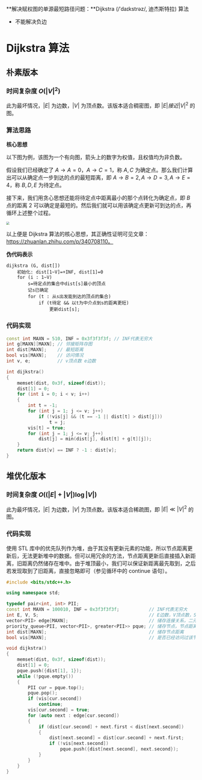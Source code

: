 **解决赋权图的单源最短路径问题：**Dijkstra (/ˈdaɪkstrəz/, 迪杰斯特拉) 算法

- 不能解决负边

<!--more-->

# Dijkstra 算法

## 朴素版本

### 时间复杂度 $O(\left|V\right|^2)$

此为最坏情况，$\left|E\right|$ 为边数，$\left|V\right|$ 为顶点数。该版本适合稠密图，即 $\left|E\right|接近\left|V\right|^2$ 的图。

### 算法思路

**核心思想**

以下图为例，该图为一个有向图，箭头上的数字为权值，且权值均为非负数。

假设我们已经确定了 $A\rightarrow A=0$，$A\rightarrow C=1$，称 $A,C$ 为确定点。那么我们计算出可以从确定点一步到达的点的最短距离，即 $A\rightarrow B=2,A\rightarrow D=3,A\rightarrow E=4$，称 $B,D,E$ 为待定点。

接下来，我们用贪心思想还能将待定点中距离最小的那个点转化为确定点，即 $B$ 点的距离 $2$ 可以确定是最短的。然后我们就可以用该确定点更新可到达的点，再循环上述整个过程。

<img src="https://assets.zouht.com/img/note/27-09.webp" style="zoom:50%;" />

以上便是 Dijkstra 算法的核心思想，其正确性证明可见文章：https://zhuanlan.zhihu.com/p/340708110。

**伪代码表示**

```
dijkstra (G, dist[])
	初始化: dist[1~V]=+INF, dist[1]=0
	for (i : 1~V)
		s=待定点的集合中dist[s]最小的顶点
		记s已确定
		for (t : 从s出发能到达的顶点的集合)
			if (t待定 && 以t为中介点到s的距离更短)
				更新dist[s];
```

### 代码实现

```cpp
const int MAXN = 510, INF = 0x3f3f3f3f; // INF代表无穷大
int g[MAXN][MAXN]; // 邻接矩阵存图
int dist[MAXN];    // 最短距离
bool vis[MAXN];    // 访问情况
int v, e;          // v顶点数 e边数

int dijkstra()
{
    memset(dist, 0x3f, sizeof(dist));
    dist[1] = 0;
    for (int i = 0; i < v; i++)
    {
        int t = -1;
        for (int j = 1; j <= v; j++)
            if (!vis[j] && (t == -1 || dist[t] > dist[j]))
                t = j;
        vis[t] = true;
        for (int j = 1; j <= v; j++)
            dist[j] = min(dist[j], dist[t] + g[t][j]);
    }
    return dist[v] == INF ? -1 : dist[v];
}
```

## 堆优化版本

### 时间复杂度 $O((\left|E\right|+\left|V\right|)\log\left|V\right|)$ 

此为最坏情况，$\left|E\right|$ 为边数，$\left|V\right|$ 为顶点数。该版本适合稀疏图，即 $\left|E\right|\ll\left|V\right|^2$ 的图。

### 代码实现

使用 STL 库中的优先队列作为堆，由于其没有更新元素的功能，所以节点距离更新后，无法更新堆中的数据。但可以用冗余的方法，节点距离更新后直接插入新距离，旧距离仍然储存在堆中。由于堆顶最小，我们可以保证新距离最先取到，之后若发现取到了旧距离，直接忽略即可（参见循环中的 continue 语句）。

```cpp
#include <bits/stdc++.h>

using namespace std;

typedef pair<int, int> PII;
const int MAXN = 100010, INF = 0x3f3f3f3f;           // INF代表无穷大
int E, V, S;                                         // E边数，V顶点数，S起点
vector<PII> edge[MAXN];                              // 储存连接关系，二元组为(权值,终点)
priority_queue<PII, vector<PII>, greater<PII>> pque; // 储存节点，节点距离小的在堆顶
int dist[MAXN];                                      // 储存节点距离
bool vis[MAXN];                                      // 是否已经访问过该节点的标志

void dijkstra()
{
    memset(dist, 0x3f, sizeof(dist));
    dist[1] = 0;
    pque.push({dist[1], 1});
    while (!pque.empty())
    {
        PII cur = pque.top();
        pque.pop();
        if (vis[cur.second])
            continue;
        vis[cur.second] = true;
        for (auto next : edge[cur.second])
        {
            if (dist[cur.second] + next.first < dist[next.second])
            {
                dist[next.second] = dist[cur.second] + next.first;
                if (!vis[next.second])
                    pque.push({dist[next.second], next.second});
            }
        }
    }
}
```

